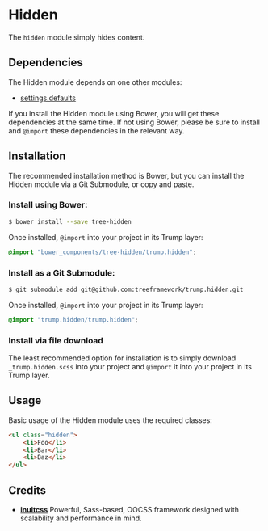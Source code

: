 # Hidden

The `hidden` module simply hides content.

## Dependencies

The Hidden module depends on one other modules:

* [settings.defaults](https://github.com/treeframework/settings.defaults)

If you install the Hidden module using Bower, you will get these dependencies at
the same time. If not using Bower, please be sure to install and `@import` these
dependencies in the relevant way.

## Installation

The recommended installation method is Bower, but you can install the Hidden
module via a Git Submodule, or copy and paste.

### Install using Bower:

```sh
$ bower install --save tree-hidden
```

Once installed, `@import` into your project in its Trump layer:

```scss
@import "bower_components/tree-hidden/trump.hidden";
```

### Install as a Git Submodule:

```sh
$ git submodule add git@github.com:treeframework/trump.hidden.git
```

Once installed, `@import` into your project in its Trump layer:

```scss
@import "trump.hidden/trump.hidden";
```

### Install via file download

The least recommended option for installation is to simply download
`_trump.hidden.scss` into your project and `@import` it into your project
in its Trump layer.

## Usage

Basic usage of the Hidden module uses the required classes:

```html
<ul class="hidden">
    <li>Foo</li>
    <li>Bar</li>
    <li>Baz</li>
</ul>
```

## Credits

* **[inuitcss](https://github.com/inuitcss)** Powerful, Sass-based, OOCSS
framework designed with scalability and performance in mind.
